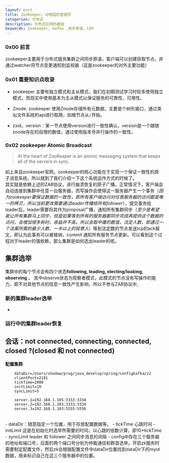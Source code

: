 ```yaml
---
layout: post
title: ZooKeeper，动物园的管理员
categories: 分布式
description: 分布式应用的基础
keywords: zookeeper, kafka ,同步原语，CAP
---
```


### 0x00 前言
zookeeper主要用于分布式服务集群之间同步原语，客户端可以创建获取节点，并通过watcher将节点变更通知到监视器（这是zookeeper的对外主要功能）

### 0x01 重要知识点收录
- zookeeper 主要有独立模式和主从模式，我们在初期测试学习时较多使用独立模式，而现实中使用基本为主从模式以保证服务的可靠性，可用性。

- Znode: zookeeper 使用Znode存储所有元数据，主要是个树形接口，通过类似文件系统的api进行取用，如根节点从`/`开始。

- zxid，version：某一节点使用version进行一致性确认，version是一个跟随znode存在的自增的数值，通过使用版本号并行操作的一致性。

### 0x02 zookeeper Atomic Broadcast
>At the heart of ZooKeeper is an atomic messaging system that keeps all of the servers in sync.

如上来自zookeeper官网，zookeeper的核心功能在于实现一个保证一致性的原子消息系统，所以就到了我们介绍一下这个系统运作方式的时候了。<br>
其实就是依赖上述的ZAB协议，进行崩溃恢复的原子广播。正常情况下，客户端会自动连接到集群中任意一台服务器，而写操作会使得这一服务器产生一个事务（*因为zookeeper要保证数据的一致性，即所有客户端访问对任意服务器的访问都是唯一的拷贝，所以当前更改需要通过leader传播给所有follower*），提交事务给leader后，leader需要将其作为proposal广播，通知所有集群同步（*至少是希望能让所有集群马上同步，但是如果等到所有的服务器都同步完成再提供这个数据的访问，会增加很多耗时，收益并不高。所以会取中庸的数值，法定人数，即通过一个法案所需的最少人数，一半以上的投票人*）等到法定数的节点发送tcp的ack报文，即认为此事务可以被接纳，commit 通知所有服务节点更新。可以看到这个过程对于leader的强依赖，那么集群是如何选出leader的呢。

## 集群选举
集群中的每个节点会有四个状态**following, leading, electing/looking, observing** 。 其中observe状态为观察者模式，此模式的节点没有写操作的能力，即不对其他节点的信息一致性产生影响，所以不参与ZAB协议中,

### 新的集群leader选举
- 

### 运行中的集群leader恢复



会话：not connected, connecting, connected, closed ?(closed 和 not connected)
<br>
----
**配置集群**

		dataDir=/Users/shadow/prog/java_develop/spring/configkafka/z2
		clientPort=2181
		tickTime=2000
		initLimit=10
		syncLimit=5

		server.1=192.168.1.105:3333:3334
		server.2=192.168.1.103:3333:3334
		server.3=192.168.1.103:5555:5556
<br>
- dataDir：随意指定一个位置，用于存放配置数据等。
- tickTime 心跳时间
- initLimit 这是在初始化时选举所需要的时间，以心跳的倍数计算，即10*tickTime
- syncLimit leader 和 follower 之间同步消息的间隔
- config中存在三个服务器的地址和端口号，后面的两个端口号分别为仲裁通信和群首选举。开启zk服务时需要制定配置文件，然后zk会根据配置文件中dataDir位置找到dataDir下的myid数据，用来标识自己在这三个服务器中的位置。		
